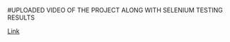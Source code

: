#UPLOADED VIDEO OF THE PROJECT ALONG WITH SELENIUM TESTING RESULTS

<a href="https://drive.google.com/drive/folders/1TgUOsH_z7Esh_spVpyfv4-0sPzH1RXdO?usp=share_link" target="_blank">Link</a>

<!-- [https://drive.google.com/drive/folders/1TgUOsH_z7Esh_spVpyfv4-0sPzH1RXdO?usp=share_link] -->